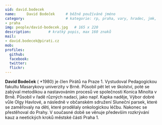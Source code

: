 ```yaml
---
uid: david.bodecek
name:     David Bodeček  	# běžně používáné jméno
category:                 	# kategorie: rp, praha, vary, hradec, jmk, senat
- praha
img: people/david-bodecek.jpg   # 165 x 220
description:      	# kratký popis, max 160 znaků
mail:
- david.bodecek@pirati.cz
mob:
profiles:
  github:       
  facebook:    
  twitter: 		  
  flickr:		  
---
```


**David Bodeček** ( *1980) je člen Pirátů na Praze 1. Vystudoval Pedagogickou fakultu Masarykovy univerzity v Brně. Působil pět let ve školství, poté se zabýval metodikou a nastavováním procesů ve společnosti Konica Minolta v Brně. Působil v řadě různých nadací, jako např. Kapka naděje, Výbor dobré vůle Olgy Havlové, a následně v občanském sdružení Sluneční parsek, které se zaměřovaly na děti, které prodělaly onkologickou léčbu. Nakonec se přestěhoval do Prahy. V současné době se věnuje především rozkrývání kauz a neetických kroků městské části Praha 1. 

